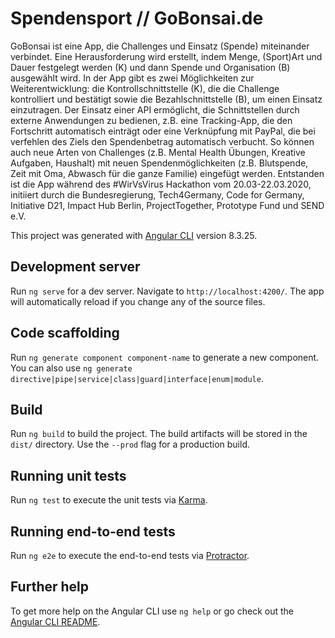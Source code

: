 # Spendensport // GoBonsai.de

GoBonsai ist eine App, die Challenges und Einsatz (Spende) miteinander verbindet.
Eine Herausforderung wird erstellt, indem Menge, (Sport)Art und Dauer festgelegt werden (K) und dann Spende und Organisation (B) ausgewählt wird.
In der App gibt es zwei Möglichkeiten zur Weiterentwicklung:
die Kontrollschnittstelle (K), die die Challenge kontrolliert und bestätigt sowie die Bezahlschnittstelle (B), um einen Einsatz einzutragen. Der Einsatz einer API ermöglicht, die Schnittstellen durch externe Anwendungen zu bedienen, z.B. eine Tracking-App, die den Fortschritt automatisch einträgt oder eine Verknüpfung mit PayPal, die bei verfehlen des Ziels den Spendenbetrag automatisch verbucht.
So können auch neue Arten von Challenges (z.B. Mental Health Übungen, Kreative Aufgaben, Haushalt) mit neuen Spendenmöglichkeiten (z.B. Blutspende, Zeit mit Oma, Abwasch für die ganze Familie) eingefügt werden.
Entstanden ist die App während des #WirVsVirus Hackathon vom 20.03-22.03.2020, initiiert durch die Bundesregierung, Tech4Germany, Code for Germany, Initiative D21, Impact Hub Berlin, ProjectTogether, Prototype Fund und SEND e.V. 


This project was generated with [Angular CLI](https://github.com/angular/angular-cli) version 8.3.25.

## Development server

Run `ng serve` for a dev server. Navigate to `http://localhost:4200/`. The app will automatically reload if you change any of the source files.

## Code scaffolding

Run `ng generate component component-name` to generate a new component. You can also use `ng generate directive|pipe|service|class|guard|interface|enum|module`.

## Build

Run `ng build` to build the project. The build artifacts will be stored in the `dist/` directory. Use the `--prod` flag for a production build.

## Running unit tests

Run `ng test` to execute the unit tests via [Karma](https://karma-runner.github.io).

## Running end-to-end tests

Run `ng e2e` to execute the end-to-end tests via [Protractor](http://www.protractortest.org/).

## Further help

To get more help on the Angular CLI use `ng help` or go check out the [Angular CLI README](https://github.com/angular/angular-cli/blob/master/README.md).
